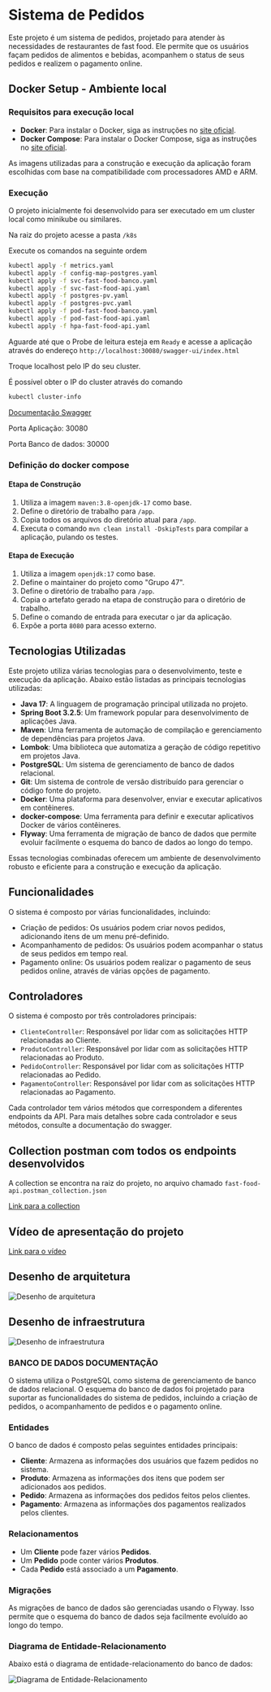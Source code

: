 # Sistema de Pedidos

Este projeto é um sistema de pedidos, projetado para atender às necessidades de restaurantes de fast food. Ele permite que os usuários façam pedidos de alimentos e bebidas, acompanhem o status de seus pedidos e realizem o pagamento online.

## Docker Setup - Ambiente local

### Requisitos para execução local

- **Docker**: Para instalar o Docker, siga as instruções no [site oficial](https://docs.docker.com/get-docker/).
- **Docker Compose**: Para instalar o Docker Compose, siga as instruções no [site oficial](https://docs.docker.com/compose/install/).

As imagens utilizadas para a construção e execução da aplicação foram escolhidas com base na compatibilidade com processadores AMD e ARM.

### Execução
O projeto inicialmente foi desenvolvido para ser executado em um cluster local como minikube ou similares.

Na raiz do projeto acesse a pasta `/k8s` 

Execute os comandos na seguinte ordem
```bash
kubectl apply -f metrics.yaml
kubectl apply -f config-map-postgres.yaml
kubectl apply -f svc-fast-food-banco.yaml
kubectl apply -f svc-fast-food-api.yaml
kubectl apply -f postgres-pv.yaml
kubectl apply -f postgres-pvc.yaml
kubectl apply -f pod-fast-food-banco.yaml
kubectl apply -f pod-fast-food-api.yaml
kubectl apply -f hpa-fast-food-api.yaml
```
Aguarde até que o Probe de leitura esteja em `Ready` e acesse a aplicação através do endereço `http://localhost:30080/swagger-ui/index.html`

Troque localhost pelo IP do seu cluster.

É possível obter o IP do cluster através do comando
```bash
kubectl cluster-info
```

[Documentação Swagger](http://localhost:30080/swagger-ui/index.html)

Porta Aplicação: 30080

Porta Banco de dados: 30000

### Definição do docker compose

#### Etapa de Construção

1. Utiliza a imagem `maven:3.8-openjdk-17` como base.
2. Define o diretório de trabalho para `/app`.
3. Copia todos os arquivos do diretório atual para `/app`.
4. Executa o comando `mvn clean install -DskipTests` para compilar a aplicação, pulando os testes.

#### Etapa de Execução

1. Utiliza a imagem `openjdk:17` como base.
2. Define o maintainer do projeto como "Grupo 47".
3. Define o diretório de trabalho para `/app`.
4. Copia o artefato gerado na etapa de construção para o diretório de trabalho.
5. Define o comando de entrada para executar o jar da aplicação.
6. Expõe a porta `8080` para acesso externo.

## Tecnologias Utilizadas

Este projeto utiliza várias tecnologias para o desenvolvimento, teste e execução da aplicação. Abaixo estão listadas as principais tecnologias utilizadas:

- **Java 17**: A linguagem de programação principal utilizada no projeto.
- **Spring Boot 3.2.5**: Um framework popular para desenvolvimento de aplicações Java.
- **Maven**: Uma ferramenta de automação de compilação e gerenciamento de dependências para projetos Java.
- **Lombok**: Uma biblioteca que automatiza a geração de código repetitivo em projetos Java.
- **PostgreSQL**: Um sistema de gerenciamento de banco de dados relacional.
- **Git**: Um sistema de controle de versão distribuído para gerenciar o código fonte do projeto.
- **Docker**: Uma plataforma para desenvolver, enviar e executar aplicativos em contêineres.
- **docker-compose**: Uma ferramenta para definir e executar aplicativos Docker de vários contêineres.
- **Flyway**: Uma ferramenta de migração de banco de dados que permite evoluir facilmente o esquema do banco de dados ao longo do tempo.


Essas tecnologias combinadas oferecem um ambiente de desenvolvimento robusto e eficiente para a construção e execução da aplicação.

## Funcionalidades

O sistema é composto por várias funcionalidades, incluindo:

- Criação de pedidos: Os usuários podem criar novos pedidos, adicionando itens de um menu pré-definido.
- Acompanhamento de pedidos: Os usuários podem acompanhar o status de seus pedidos em tempo real.
- Pagamento online: Os usuários podem realizar o pagamento de seus pedidos online, através de várias opções de pagamento.

## Controladores

O sistema é composto por três controladores principais:

- `ClienteController`: Responsável por lidar com as solicitações HTTP relacionadas ao Cliente.
- `ProdutoController`: Responsável por lidar com as solicitações HTTP relacionadas ao Produto.
- `PedidoController`: Responsável por lidar com as solicitações HTTP relacionadas ao Pedido.
- `PagamentoController`: Responsável por lidar com as solicitações HTTP relacionadas ao Pagamento.

Cada controlador tem vários métodos que correspondem a diferentes endpoints da API. Para mais detalhes sobre cada controlador e seus métodos, consulte a documentação do swagger.


## Collection postman com todos os endpoints desenvolvidos
A collection se encontra na raiz do projeto, no arquivo chamado `fast-food-api.postman_collection.json`

[Link para a collection](https://github.com/Weiller/fast-food-api/blob/master/fast-food-api.postman_collection.json)

## Vídeo de apresentação do projeto
[Link para o vídeo](https://www.youtube.com/watch?v=mDb12TgbVA8)

## Desenho de arquitetura
![Desenho de arquitetura](fast-food-api.drawio.png)

## Desenho de infraestrutura
![Desenho de infraestrutura](fast-food-api-k8s.drawio.png)

### BANCO DE DADOS DOCUMENTAÇÃO

O sistema utiliza o PostgreSQL como sistema de gerenciamento de banco de dados relacional. O esquema do banco de dados foi projetado para suportar as funcionalidades do sistema de pedidos, incluindo a criação de pedidos, o acompanhamento de pedidos e o pagamento online.

### Entidades

O banco de dados é composto pelas seguintes entidades principais:

- **Cliente**: Armazena as informações dos usuários que fazem pedidos no sistema.
- **Produto**: Armazena as informações dos itens que podem ser adicionados aos pedidos.
- **Pedido**: Armazena as informações dos pedidos feitos pelos clientes.
- **Pagamento**: Armazena as informações dos pagamentos realizados pelos clientes.

### Relacionamentos

- Um **Cliente** pode fazer vários **Pedidos**.
- Um **Pedido** pode conter vários **Produtos**.
- Cada **Pedido** está associado a um **Pagamento**.

### Migrações

As migrações de banco de dados são gerenciadas usando o Flyway. Isso permite que o esquema do banco de dados seja facilmente evoluído ao longo do tempo.

### Diagrama de Entidade-Relacionamento

Abaixo está o diagrama de entidade-relacionamento do banco de dados:

![Diagrama de Entidade-Relacionamento](modelo-entidade-relacionamento.png)


